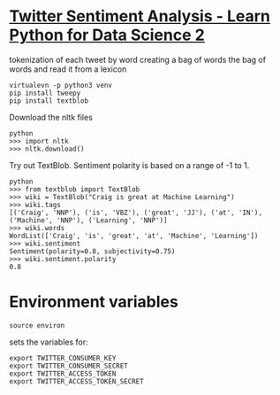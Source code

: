 # [Twitter Sentiment Analysis - Learn Python for Data Science 2](https://www.youtube.com/watch?v=o_OZdbCzHUA)

tokenization of each tweet by word creating a bag of words
the bag of words and read it from a lexicon 

```
virtualevn -p python3 venv
pip install tweepy
pip install textblob
```

Download the nltk files
```
python
>>> import nltk
>>> nltk.download()
```

Try out TextBlob. Sentiment polarity is based on a range of -1 to 1.
```
python
>>> from textblob import TextBlob
>>> wiki = TextBlob("Craig is great at Machine Learning")
>>> wiki.tags
[('Craig', 'NNP'), ('is', 'VBZ'), ('great', 'JJ'), ('at', 'IN'), ('Machine', 'NNP'), ('Learning', 'NNP')]
>>> wiki.words
WordList(['Craig', 'is', 'great', 'at', 'Machine', 'Learning'])
>>> wiki.sentiment
Sentiment(polarity=0.8, subjectivity=0.75)
>>> wiki.sentiment.polarity
0.8
```

# Environment variables

```
source environ
```

sets the variables for:
```
export TWITTER_CONSUMER_KEY
export TWITTER_CONSUMER_SECRET
export TWITTER_ACCESS_TOKEN
export TWITTER_ACCESS_TOKEN_SECRET
```
